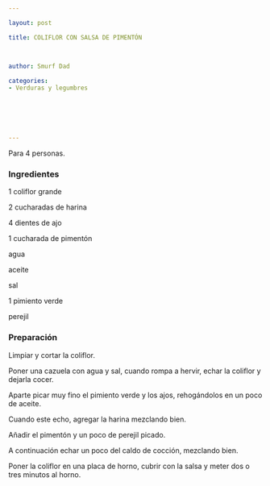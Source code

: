 ```yaml
---

layout: post

title: COLIFLOR CON SALSA DE PIMENTÓN



author: Smurf Dad

categories:
- Verduras y legumbres






---
```


Para 4 personas.

<h3>Ingredientes</h3>

1 coliflor grande

2 cucharadas de harina

4 dientes de ajo

1 cucharada de pimentón

agua

aceite

sal

1 pimiento verde

perejil

<h3>Preparación</h3>

Limpiar y cortar la coliflor.

Poner una cazuela con agua y sal, cuando rompa a hervir, echar la coliflor y dejarla cocer.

Aparte picar muy fino el pimiento verde y los ajos, rehogándolos en un poco de aceite.

Cuando este echo, agregar la harina mezclando bien.

Añadir el pimentón y un poco de perejil picado.

A continuación echar un poco del caldo de cocción, mezclando bien.

Poner la coliflor en una placa de horno, cubrir con la salsa y meter dos o tres minutos al horno.


